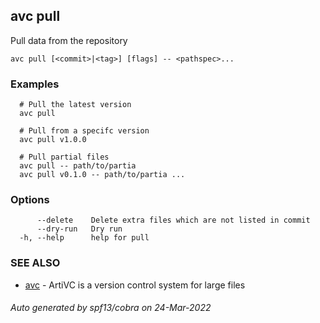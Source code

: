 ## avc pull

Pull data from the repository

```
avc pull [<commit>|<tag>] [flags] -- <pathspec>...
```

### Examples

```
  # Pull the latest version
  avc pull

  # Pull from a specifc version
  avc pull v1.0.0

  # Pull partial files
  avc pull -- path/to/partia
  avc pull v0.1.0 -- path/to/partia ...
```

### Options

```
      --delete    Delete extra files which are not listed in commit
      --dry-run   Dry run
  -h, --help      help for pull
```

### SEE ALSO

* [avc](/commands/avc/)	 - ArtiVC is a version control system for large files

###### Auto generated by spf13/cobra on 24-Mar-2022
